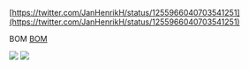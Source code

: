 
[https://twitter.com/JanHenrikH/status/1255966040703541251](https://twitter.com/JanHenrikH/status/1255966040703541251)

BOM [BOM](https://github.com/jeanthom/Otter-Iron-PRO-BOM)

![](https://pbs.twimg.com/media/EW4WcY-XYAIYt2b?format=jpg&name=large)
![](https://pbs.twimg.com/media/EW4WdAkWAAAsa6j?format=jpg&name=large)
